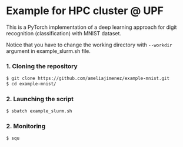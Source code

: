 # Example for HPC cluster @ UPF
This is a PyTorch implementation of a deep learning approach for digit recognition (classification) with MNIST dataset.

Notice that you have to change the working directory with `--workdir` argument in example_slurm.sh file.

### 1. Cloning the repository
```bash
$ git clone https://github.com/ameliajimenez/example-mnist.git
$ cd example-mnist/
```

### 2. Launching the script
```bash
$ sbatch example_slurm.sh
```

### 2. Monitoring 
```bash
$ squ
```
